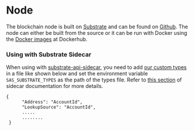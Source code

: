 # Node

The blockchain node is built on [Substrate](https://substrate.dev/) and can be found on [Github](https://github.com/docknetwork/dock-substrate). The node can either be built from the source or it can be run with Docker using the [Docker images](https://hub.docker.com/repository/docker/docknetwork/dock-substrate) at Dockerhub.

### Using with Substrate Sidecar

When using with [substrate-api-sidecar](https://github.com/paritytech/substrate-api-sidecar), you need to add [our custom types](https://github.com/docknetwork/dock-substrate/blob/master/types.json) in a file like shown below and set the environment variable `SAS_SUBSTRATE_TYPES` as the path of the types file. Refer to [this section](https://github.com/paritytech/substrate-api-sidecar#custom-substrate-types) of sidecar documentation for more details. 

```text
{
      "Address": "AccountId",
      "LookupSource": "AccountId",
      .....
      ........
 }
```

